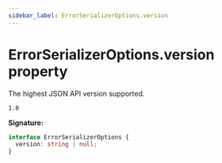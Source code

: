 ```yaml
---
sidebar_label: ErrorSerializerOptions.version
---
```


# ErrorSerializerOptions.version property

The highest JSON API version supported.

`1.0`

**Signature:**

```typescript
interface ErrorSerializerOptions {
  version: string | null;
}
```
